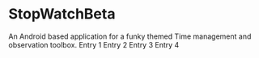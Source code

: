 # StopWatchBeta
 An Android based application for a funky themed Time management and observation toolbox.
 Entry 1
 Entry 2
 Entry 3
 Entry 4
